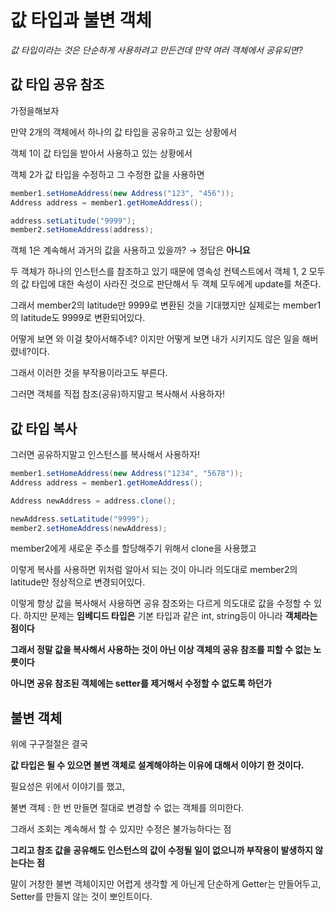 # 값 타입과 불변 객체

_값 타입이라는 것은 단순하게 사용하려고 만든건데 만약 여러 객체에서 공유되면?_





## 값 타입 공유 참조

가정을해보자

만약 2개의 객체에서 하나의 값 타입을 공유하고 있는 상황에서

객체 1이 값 타입을 받아서 사용하고 있는 상황에서

객체 2가 값 타입을 수정하고 그 수정한 값을 사용하면

```java
member1.setHomeAddress(new Address("123", "456"));
Address address = member1.getHomeAddress();

address.setLatitude("9999");
member2.setHomeAddress(address);
```

객체 1은 계속해서 과거의 값을 사용하고 있을까? → 정답은 **아니요**



두 객체가 하나의 인스턴스를 참조하고 있기 때문에 영속성 컨텍스트에서 객체 1, 2 모두의 값 타입에 대한 속성이 사라진 것으로 판단해서 두 객체 모두에게 update를 쳐준다.

그래서 member2의 latitude만 9999로 변환된 것을 기대했지만 실제로는 member1의 latitude도 9999로 변환되어있다.

어떻게 보면 와 이걸 찾아서해주네? 이지만 어떻게 보면 내가 시키지도 않은 일을 해버렸네?이다.

그래서 이러한 것을 부작용이라고도 부른다.

그러면 객체를 직접 참조(공유)하지말고 복사해서 사용하자!





## 값 타입 복사

그러면 공유하지말고 인스턴스를 복사해서 사용하자!

```java
member1.setHomeAddress(new Address("1234", "5678"));
Address address = member1.getHomeAddress();

Address newAddress = address.clone();

newAddress.setLatitude("9999");
member2.setHomeAddress(newAddress);
```

member2에게 새로운 주소를 할당해주기 위해서 clone을 사용했고

이렇게 복사를 사용하면 위처럼 알아서 되는 것이 아니라 의도대로 member2의 latitude만 정상적으로 변경되어있다.

이렇게 항상 값을 복사해서 사용하면 공유 참조와는 다르게 의도대로 값을 수정할 수 있다. 하지만 문제는 **임베디드 타입은** 기본 타입과 같은 int, string등이 아니라 **객체라는 점이다**

**그래서 정말 값을 복사해서 사용하는 것이 아닌 이상 객체의 공유 참조를 피할 수 없는 노릇이다**

**아니면 공유 참조된 객체에는 setter를 제거해서 수정할 수 없도록 하던가**





## 불변 객체

위에 구구절절은 결국

**값 타입은 될 수 있으면 불변 객체로 설계해야하는 이유에 대해서 이야기 한 것이다.**

필요성은 위에서 이야기를 했고,

불변 객체 : 한 번 만들면 절대로 변경할 수 없는 객체를 의미한다.

그래서 조회는 계속해서 할 수 있지만 수정은 불가능하다는 점

**그리고 참조 값을 공유해도 인스턴스의 값이 수정될 일이 없으니까 부작용이 발생하지 않는다는 점**

말이 거창한 불변 객체이지만 어렵게 생각할 게 아닌게 단순하게 Getter는 만들어두고, Setter를 만들지 않는 것이 뽀인트이다.













